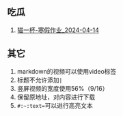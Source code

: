 ## 吃瓜
1. [猫一杯-寒假作业_2024-04-14](猫一杯-寒假作业/README.md)

## 其它
1. markdown的视频可以使用video标签
2. 标题不允许添加`|`
3. 竖屏视频的宽度使用56%（9/16）
4. 保留原地址，对内容进行下载
5. `#:~:text=`可以进行高亮文本
